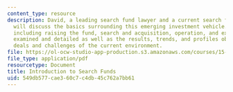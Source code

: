 ```yaml
---
content_type: resource
description: David, a leading search fund lawyer and a current search fund principal
  will discuss the basics surrounding this emerging investment vehicle. The four stages,
  including raising the fund, search and acquisition, operation, and exit will be
  examined and detailed as well as the results, trends, and profiles observed in past
  deals and challenges of the current environment.
file: https://ol-ocw-studio-app-production.s3.amazonaws.com/courses/15-391-early-stage-capital-fall-2010/549db577cae360c7c4db45c762a7bb61_MIT15_391F10_lec05.pdf
file_type: application/pdf
resourcetype: Document
title: Introduction to Search Funds
uid: 549db577-cae3-60c7-c4db-45c762a7bb61
---
```


